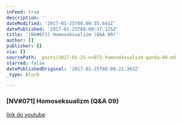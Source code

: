 ```yaml
---
inFeed: true
description: ''
dateModified: '2017-01-25T08:00:35.641Z'
datePublished: '2017-01-25T08:00:37.125Z'
title: '[NV#071] Homoseksualizm (Q&A 09)'
author: []
publisher: {}
via: {}
sourcePath: _posts/2017-01-25-nv071-homoseksualizm-qanda-09.md
starred: false
datePublishedOriginal: '2017-01-25T08:00:21.363Z'
_type: Blurb

---
```

### \[NV\#071\] Homoseksualizm (Q&A 09)
[link do youtube][0]

[0]: https://www.youtube.com/watch?v=bEdvItaf3zM&t=2s
